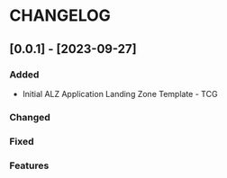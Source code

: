 # CHANGELOG

## [0.0.1] - [2023-09-27]

### Added

- Initial ALZ Application Landing Zone Template - TCG

### Changed

### Fixed

### Features
